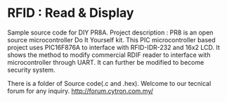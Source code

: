 # RFID : Read & Display
Sample source code for DIY PR8A. Project description : PR8 is an open source microcontroller Do It Yourself kit. This PIC microcontroller based project uses PIC16F876A to interface with RFID-IDR-232 and 16x2 LCD. It shows the method to modify commercial RDIF reader to interface with microcontroller through UART. It can further be modified to become security system.

There is a folder of Source code(.c and .hex). Welcome to our tecnical forum for any inquiry. http://forum.cytron.com.my/
